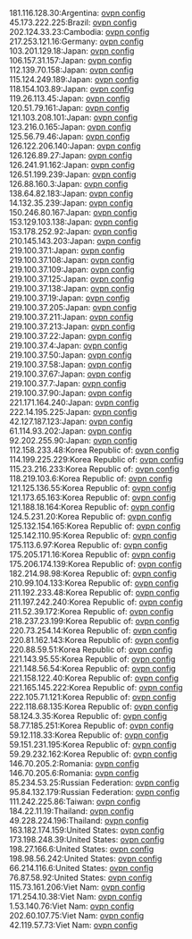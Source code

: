 181.116.128.30:Argentina: [ovpn config](vpn/181_116_128_30.ovpn)  
45.173.222.225:Brazil: [ovpn config](vpn/45_173_222_225.ovpn)  
202.124.33.23:Cambodia: [ovpn config](vpn/202_124_33_23.ovpn)  
217.253.121.16:Germany: [ovpn config](vpn/217_253_121_16.ovpn)  
103.201.129.18:Japan: [ovpn config](vpn/103_201_129_18.ovpn)  
106.157.31.157:Japan: [ovpn config](vpn/106_157_31_157.ovpn)  
112.139.70.158:Japan: [ovpn config](vpn/112_139_70_158.ovpn)  
115.124.249.189:Japan: [ovpn config](vpn/115_124_249_189.ovpn)  
118.154.103.89:Japan: [ovpn config](vpn/118_154_103_89.ovpn)  
119.26.113.45:Japan: [ovpn config](vpn/119_26_113_45.ovpn)  
120.51.79.161:Japan: [ovpn config](vpn/120_51_79_161.ovpn)  
121.103.208.101:Japan: [ovpn config](vpn/121_103_208_101.ovpn)  
123.216.0.165:Japan: [ovpn config](vpn/123_216_0_165.ovpn)  
125.56.79.46:Japan: [ovpn config](vpn/125_56_79_46.ovpn)  
126.122.206.140:Japan: [ovpn config](vpn/126_122_206_140.ovpn)  
126.126.89.27:Japan: [ovpn config](vpn/126_126_89_27.ovpn)  
126.241.91.162:Japan: [ovpn config](vpn/126_241_91_162.ovpn)  
126.51.199.239:Japan: [ovpn config](vpn/126_51_199_239.ovpn)  
126.88.160.3:Japan: [ovpn config](vpn/126_88_160_3.ovpn)  
138.64.82.183:Japan: [ovpn config](vpn/138_64_82_183.ovpn)  
14.132.35.239:Japan: [ovpn config](vpn/14_132_35_239.ovpn)  
150.246.80.167:Japan: [ovpn config](vpn/150_246_80_167.ovpn)  
153.129.103.138:Japan: [ovpn config](vpn/153_129_103_138.ovpn)  
153.178.252.92:Japan: [ovpn config](vpn/153_178_252_92.ovpn)  
210.145.143.203:Japan: [ovpn config](vpn/210_145_143_203.ovpn)  
219.100.37.1:Japan: [ovpn config](vpn/219_100_37_1.ovpn)  
219.100.37.108:Japan: [ovpn config](vpn/219_100_37_108.ovpn)  
219.100.37.109:Japan: [ovpn config](vpn/219_100_37_109.ovpn)  
219.100.37.125:Japan: [ovpn config](vpn/219_100_37_125.ovpn)  
219.100.37.138:Japan: [ovpn config](vpn/219_100_37_138.ovpn)  
219.100.37.19:Japan: [ovpn config](vpn/219_100_37_19.ovpn)  
219.100.37.205:Japan: [ovpn config](vpn/219_100_37_205.ovpn)  
219.100.37.211:Japan: [ovpn config](vpn/219_100_37_211.ovpn)  
219.100.37.213:Japan: [ovpn config](vpn/219_100_37_213.ovpn)  
219.100.37.22:Japan: [ovpn config](vpn/219_100_37_22.ovpn)  
219.100.37.4:Japan: [ovpn config](vpn/219_100_37_4.ovpn)  
219.100.37.50:Japan: [ovpn config](vpn/219_100_37_50.ovpn)  
219.100.37.58:Japan: [ovpn config](vpn/219_100_37_58.ovpn)  
219.100.37.67:Japan: [ovpn config](vpn/219_100_37_67.ovpn)  
219.100.37.7:Japan: [ovpn config](vpn/219_100_37_7.ovpn)  
219.100.37.90:Japan: [ovpn config](vpn/219_100_37_90.ovpn)  
221.171.164.240:Japan: [ovpn config](vpn/221_171_164_240.ovpn)  
222.14.195.225:Japan: [ovpn config](vpn/222_14_195_225.ovpn)  
42.127.187.123:Japan: [ovpn config](vpn/42_127_187_123.ovpn)  
61.114.93.202:Japan: [ovpn config](vpn/61_114_93_202.ovpn)  
92.202.255.90:Japan: [ovpn config](vpn/92_202_255_90.ovpn)  
112.158.233.48:Korea Republic of: [ovpn config](vpn/112_158_233_48.ovpn)  
114.199.225.229:Korea Republic of: [ovpn config](vpn/114_199_225_229.ovpn)  
115.23.216.233:Korea Republic of: [ovpn config](vpn/115_23_216_233.ovpn)  
118.219.103.6:Korea Republic of: [ovpn config](vpn/118_219_103_6.ovpn)  
121.125.136.55:Korea Republic of: [ovpn config](vpn/121_125_136_55.ovpn)  
121.173.65.163:Korea Republic of: [ovpn config](vpn/121_173_65_163.ovpn)  
121.188.18.164:Korea Republic of: [ovpn config](vpn/121_188_18_164.ovpn)  
124.5.231.20:Korea Republic of: [ovpn config](vpn/124_5_231_20.ovpn)  
125.132.154.165:Korea Republic of: [ovpn config](vpn/125_132_154_165.ovpn)  
125.142.110.95:Korea Republic of: [ovpn config](vpn/125_142_110_95.ovpn)  
175.113.6.97:Korea Republic of: [ovpn config](vpn/175_113_6_97.ovpn)  
175.205.171.16:Korea Republic of: [ovpn config](vpn/175_205_171_16.ovpn)  
175.206.174.139:Korea Republic of: [ovpn config](vpn/175_206_174_139.ovpn)  
182.214.98.98:Korea Republic of: [ovpn config](vpn/182_214_98_98.ovpn)  
210.99.104.133:Korea Republic of: [ovpn config](vpn/210_99_104_133.ovpn)  
211.192.233.48:Korea Republic of: [ovpn config](vpn/211_192_233_48.ovpn)  
211.197.242.240:Korea Republic of: [ovpn config](vpn/211_197_242_240.ovpn)  
211.52.39.172:Korea Republic of: [ovpn config](vpn/211_52_39_172.ovpn)  
218.237.23.199:Korea Republic of: [ovpn config](vpn/218_237_23_199.ovpn)  
220.73.254.14:Korea Republic of: [ovpn config](vpn/220_73_254_14.ovpn)  
220.81.162.143:Korea Republic of: [ovpn config](vpn/220_81_162_143.ovpn)  
220.88.59.51:Korea Republic of: [ovpn config](vpn/220_88_59_51.ovpn)  
221.143.95.55:Korea Republic of: [ovpn config](vpn/221_143_95_55.ovpn)  
221.148.56.54:Korea Republic of: [ovpn config](vpn/221_148_56_54.ovpn)  
221.158.122.40:Korea Republic of: [ovpn config](vpn/221_158_122_40.ovpn)  
221.165.145.222:Korea Republic of: [ovpn config](vpn/221_165_145_222.ovpn)  
222.105.71.121:Korea Republic of: [ovpn config](vpn/222_105_71_121.ovpn)  
222.118.68.135:Korea Republic of: [ovpn config](vpn/222_118_68_135.ovpn)  
58.124.3.35:Korea Republic of: [ovpn config](vpn/58_124_3_35.ovpn)  
58.77.185.251:Korea Republic of: [ovpn config](vpn/58_77_185_251.ovpn)  
59.12.118.33:Korea Republic of: [ovpn config](vpn/59_12_118_33.ovpn)  
59.151.231.195:Korea Republic of: [ovpn config](vpn/59_151_231_195.ovpn)  
59.29.232.162:Korea Republic of: [ovpn config](vpn/59_29_232_162.ovpn)  
146.70.205.2:Romania: [ovpn config](vpn/146_70_205_2.ovpn)  
146.70.205.6:Romania: [ovpn config](vpn/146_70_205_6.ovpn)  
85.234.53.25:Russian Federation: [ovpn config](vpn/85_234_53_25.ovpn)  
95.84.132.179:Russian Federation: [ovpn config](vpn/95_84_132_179.ovpn)  
111.242.225.86:Taiwan: [ovpn config](vpn/111_242_225_86.ovpn)  
184.22.11.19:Thailand: [ovpn config](vpn/184_22_11_19.ovpn)  
49.228.224.196:Thailand: [ovpn config](vpn/49_228_224_196.ovpn)  
163.182.174.159:United States: [ovpn config](vpn/163_182_174_159.ovpn)  
173.198.248.39:United States: [ovpn config](vpn/173_198_248_39.ovpn)  
198.27.166.6:United States: [ovpn config](vpn/198_27_166_6.ovpn)  
198.98.56.242:United States: [ovpn config](vpn/198_98_56_242.ovpn)  
66.214.116.6:United States: [ovpn config](vpn/66_214_116_6.ovpn)  
76.87.58.92:United States: [ovpn config](vpn/76_87_58_92.ovpn)  
115.73.161.206:Viet Nam: [ovpn config](vpn/115_73_161_206.ovpn)  
171.254.10.38:Viet Nam: [ovpn config](vpn/171_254_10_38.ovpn)  
1.53.140.76:Viet Nam: [ovpn config](vpn/1_53_140_76.ovpn)  
202.60.107.75:Viet Nam: [ovpn config](vpn/202_60_107_75.ovpn)  
42.119.57.73:Viet Nam: [ovpn config](vpn/42_119_57_73.ovpn)  
